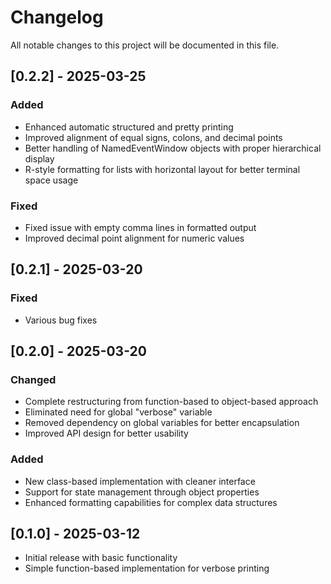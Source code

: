 # Changelog

All notable changes to this project will be documented in this file.

## [0.2.2] - 2025-03-25

### Added
- Enhanced automatic structured and pretty printing
- Improved alignment of equal signs, colons, and decimal points
- Better handling of NamedEventWindow objects with proper hierarchical display
- R-style formatting for lists with horizontal layout for better terminal space usage

### Fixed
- Fixed issue with empty comma lines in formatted output
- Improved decimal point alignment for numeric values

## [0.2.1] - 2025-03-20

### Fixed
- Various bug fixes

## [0.2.0] - 2025-03-20

### Changed
- Complete restructuring from function-based to object-based approach
- Eliminated need for global "verbose" variable
- Removed dependency on global variables for better encapsulation
- Improved API design for better usability

### Added
- New class-based implementation with cleaner interface
- Support for state management through object properties
- Enhanced formatting capabilities for complex data structures

## [0.1.0] - 2025-03-12

- Initial release with basic functionality
- Simple function-based implementation for verbose printing
